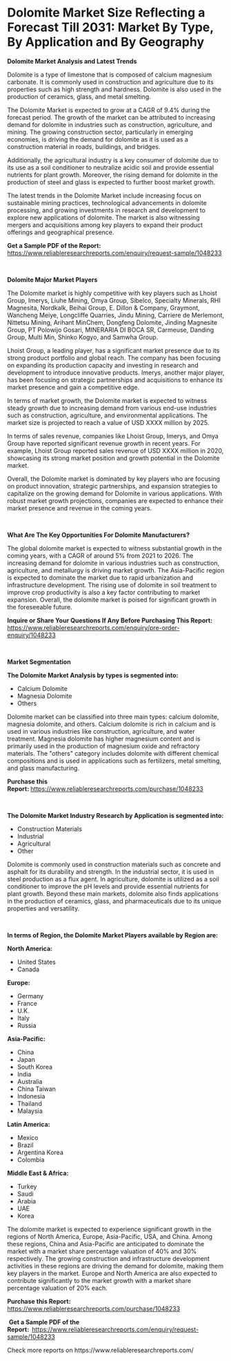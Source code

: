 <p><h1>Dolomite Market Size Reflecting a Forecast Till 2031: Market By Type, By Application and By Geography</h1></p><p><strong>Dolomite Market Analysis and Latest Trends</strong></p>
<p><p>Dolomite is a type of limestone that is composed of calcium magnesium carbonate. It is commonly used in construction and agriculture due to its properties such as high strength and hardness. Dolomite is also used in the production of ceramics, glass, and metal smelting.</p><p>The Dolomite Market is expected to grow at a CAGR of 9.4% during the forecast period. The growth of the market can be attributed to increasing demand for dolomite in industries such as construction, agriculture, and mining. The growing construction sector, particularly in emerging economies, is driving the demand for dolomite as it is used as a construction material in roads, buildings, and bridges.</p><p>Additionally, the agricultural industry is a key consumer of dolomite due to its use as a soil conditioner to neutralize acidic soil and provide essential nutrients for plant growth. Moreover, the rising demand for dolomite in the production of steel and glass is expected to further boost market growth.</p><p>The latest trends in the Dolomite Market include increasing focus on sustainable mining practices, technological advancements in dolomite processing, and growing investments in research and development to explore new applications of dolomite. The market is also witnessing mergers and acquisitions among key players to expand their product offerings and geographical presence.</p></p>
<p><strong>Get a Sample PDF of the Report:&nbsp;</strong> <a href="https://www.reliableresearchreports.com/enquiry/request-sample/1048233">https://www.reliableresearchreports.com/enquiry/request-sample/1048233</a></p>
<p>&nbsp;</p>
<p><strong>Dolomite Major Market Players</strong></p>
<p><p>The Dolomite market is highly competitive with key players such as Lhoist Group, Imerys, Liuhe Mining, Omya Group, Sibelco, Specialty Minerals, RHI Magnesita, Nordkalk, Beihai Group, E. Dillon & Company, Graymont, Wancheng Meiye, Longcliffe Quarries, Jindu Mining, Carriere de Merlemont, Nittetsu Mining, Arihant MinChem, Dongfeng Dolomite, Jinding Magnesite Group, PT Polowijo Gosari, MINERARIA DI BOCA SR, Carmeuse, Danding Group, Multi Min, Shinko Kogyo, and Samwha Group.</p><p>Lhoist Group, a leading player, has a significant market presence due to its strong product portfolio and global reach. The company has been focusing on expanding its production capacity and investing in research and development to introduce innovative products. Imerys, another major player, has been focusing on strategic partnerships and acquisitions to enhance its market presence and gain a competitive edge.</p><p>In terms of market growth, the Dolomite market is expected to witness steady growth due to increasing demand from various end-use industries such as construction, agriculture, and environmental applications. The market size is projected to reach a value of USD XXXX million by 2025.</p><p>In terms of sales revenue, companies like Lhoist Group, Imerys, and Omya Group have reported significant revenue growth in recent years. For example, Lhoist Group reported sales revenue of USD XXXX million in 2020, showcasing its strong market position and growth potential in the Dolomite market.</p><p>Overall, the Dolomite market is dominated by key players who are focusing on product innovation, strategic partnerships, and expansion strategies to capitalize on the growing demand for Dolomite in various applications. With robust market growth projections, companies are expected to enhance their market presence and revenue in the coming years.</p></p>
<p>&nbsp;</p>
<p><strong>What Are The Key Opportunities For Dolomite Manufacturers?</strong></p>
<p><p>The global dolomite market is expected to witness substantial growth in the coming years, with a CAGR of around 5% from 2021 to 2026. The increasing demand for dolomite in various industries such as construction, agriculture, and metallurgy is driving market growth. The Asia-Pacific region is expected to dominate the market due to rapid urbanization and infrastructure development. The rising use of dolomite in soil treatment to improve crop productivity is also a key factor contributing to market expansion. Overall, the dolomite market is poised for significant growth in the foreseeable future.</p></p>
<p><strong>Inquire or Share Your Questions If Any Before Purchasing This Report:</strong> <a href="https://www.reliableresearchreports.com/enquiry/pre-order-enquiry/1048233">https://www.reliableresearchreports.com/enquiry/pre-order-enquiry/1048233</a></p>
<p>&nbsp;</p>
<p><strong>Market Segmentation</strong></p>
<p><strong>The Dolomite Market Analysis by types is segmented into:</strong></p>
<p><ul><li>Calcium Dolomite</li><li>Magnesia Dolomite</li><li>Others</li></ul></p>
<p><p>Dolomite market can be classified into three main types: calcium dolomite, magnesia dolomite, and others. Calcium dolomite is rich in calcium and is used in various industries like construction, agriculture, and water treatment. Magnesia dolomite has higher magnesium content and is primarily used in the production of magnesium oxide and refractory materials. The "others" category includes dolomite with different chemical compositions and is used in applications such as fertilizers, metal smelting, and glass manufacturing.</p></p>
<p><strong>Purchase this Report:&nbsp;</strong><a href="https://www.reliableresearchreports.com/purchase/1048233">https://www.reliableresearchreports.com/purchase/1048233</a></p>
<p>&nbsp;</p>
<p><strong>The Dolomite Market Industry Research by Application is segmented into:</strong></p>
<p><ul><li>Construction Materials</li><li>Industrial</li><li>Agricultural</li><li>Other</li></ul></p>
<p><p>Dolomite is commonly used in construction materials such as concrete and asphalt for its durability and strength. In the industrial sector, it is used in steel production as a flux agent. In agriculture, dolomite is utilized as a soil conditioner to improve the pH levels and provide essential nutrients for plant growth. Beyond these main markets, dolomite also finds applications in the production of ceramics, glass, and pharmaceuticals due to its unique properties and versatility.</p></p>
<p>&nbsp;</p>
<p><strong>In terms of Region, the Dolomite Market Players available by Region are:</strong></p>
<p>
    <p> <strong> North America: </strong>
        <ul>
            <li>United States</li>
            <li>Canada</li>
        </ul>
        </p> 
    <p> <strong> Europe: </strong>
        <ul>
            <li>Germany</li>
            <li>France</li>
            <li>U.K.</li>
            <li>Italy</li>
            <li>Russia</li>
        </ul>
        </p> 
    <p> <strong> Asia-Pacific: </strong>
        <ul>
            <li>China</li>
            <li>Japan</li>
            <li>South Korea</li>
            <li>India</li>
            <li>Australia</li>
            <li>China Taiwan</li>
            <li>Indonesia</li>
            <li>Thailand</li>
            <li>Malaysia</li>
        </ul>
        </p> 
    <p> <strong> Latin America: </strong>
        <ul>
            <li>Mexico</li>
            <li>Brazil</li>
            <li>Argentina Korea</li>
            <li>Colombia</li>
        </ul>
        </p> 
    <p> <strong> Middle East & Africa: </strong>
        <ul>
            <li>Turkey</li>
            <li>Saudi</li>
            <li>Arabia</li>
            <li>UAE</li>
            <li>Korea</li>
        </ul>
    </p>
    </p>
<p><p>The dolomite market is expected to experience significant growth in the regions of North America, Europe, Asia-Pacific, USA, and China. Among these regions, China and Asia-Pacific are anticipated to dominate the market with a market share percentage valuation of 40% and 30% respectively. The growing construction and infrastructure development activities in these regions are driving the demand for dolomite, making them key players in the market. Europe and North America are also expected to contribute significantly to the market growth with a market share percentage valuation of 20% each.</p></p>
<p><strong>Purchase this Report: </strong><a href="https://www.reliableresearchreports.com/purchase/1048233">https://www.reliableresearchreports.com/purchase/1048233</a></p>
<p>&nbsp;<strong>Get a Sample PDF of the Report:&nbsp;&nbsp;</strong><a href="https://www.reliableresearchreports.com/enquiry/request-sample/1048233">https://www.reliableresearchreports.com/enquiry/request-sample/1048233</a></p>
<p><strong></strong></p>
<p>Check more reports on https://www.reliableresearchreports.com/</p>